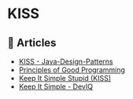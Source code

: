 
# KISS

## 📕 Articles

- [KISS - Java-Design-Patterns](https://java-design-patterns.com/principles/#kiss) 
- [Principles of Good Programming](https://www.artima.com/weblogs/viewpost.jsp?thread=331531)
- [Keep It Simple Stupid (KISS)](http://principles-wiki.net/principles:keep_it_simple_stupid) 
- [Keep It Simple - DevIQ](https://deviq.com/principles/keep-it-simple) 


